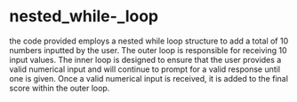 # nested_while-_loop
the code provided employs a nested while loop structure to add a total of 10 numbers inputted by the user. The outer loop is responsible for receiving 10 input values. The inner loop is designed to ensure that the user provides a valid numerical input and will continue to prompt for a valid response until one is given. Once a valid numerical input is received, it is added to the final score within the outer loop.
